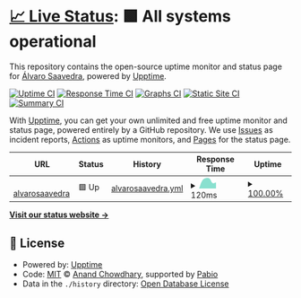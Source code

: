 # [📈 Live Status](https://alvarosaavedrau.github.io/upptime): <!--live status--> **🟩 All systems operational**

This repository contains the open-source uptime monitor and status page for [Álvaro Saavedra](https://alvarosaavedra.net), powered by [Upptime](https://github.com/upptime/upptime).

[![Uptime CI](https://github.com/alvarosaavedrau/upptime/workflows/Uptime%20CI/badge.svg)](https://github.com/alvarosaavedrau/upptime/actions?query=workflow%3A%22Uptime+CI%22)
[![Response Time CI](https://github.com/alvarosaavedrau/upptime/workflows/Response%20Time%20CI/badge.svg)](https://github.com/alvarosaavedrau/upptime/actions?query=workflow%3A%22Response+Time+CI%22)
[![Graphs CI](https://github.com/alvarosaavedrau/upptime/workflows/Graphs%20CI/badge.svg)](https://github.com/alvarosaavedrau/upptime/actions?query=workflow%3A%22Graphs+CI%22)
[![Static Site CI](https://github.com/alvarosaavedrau/upptime/workflows/Static%20Site%20CI/badge.svg)](https://github.com/alvarosaavedrau/upptime/actions?query=workflow%3A%22Static+Site+CI%22)
[![Summary CI](https://github.com/alvarosaavedrau/upptime/workflows/Summary%20CI/badge.svg)](https://github.com/alvarosaavedrau/upptime/actions?query=workflow%3A%22Summary+CI%22)

With [Upptime](https://upptime.js.org), you can get your own unlimited and free uptime monitor and status page, powered entirely by a GitHub repository. We use [Issues](https://github.com/alvarosaavedrau/upptime/issues) as incident reports, [Actions](https://github.com/alvarosaavedrau/upptime/actions) as uptime monitors, and [Pages](https://alvarosaavedrau.github.io/upptime) for the status page.

<!--start: status pages-->
<!-- This summary is generated by Upptime (https://github.com/upptime/upptime) -->
<!-- Do not edit this manually, your changes will be overwritten -->
<!-- prettier-ignore -->
| URL | Status | History | Response Time | Uptime |
| --- | ------ | ------- | ------------- | ------ |
| <img alt="" src="https://icons.duckduckgo.com/ip3/alvarosaavedra.net.ico" height="13"> [alvarosaavedra](https://alvarosaavedra.net) | 🟩 Up | [alvarosaavedra.yml](https://github.com/alvarosaavedrau/upptime/commits/HEAD/history/alvarosaavedra.yml) | <details><summary><img alt="Response time graph" src="./graphs/alvarosaavedra/response-time-week.png" height="20"> 120ms</summary><br><a href="https://alvarosaavedrau.github.io/upptime/history/alvarosaavedra"><img alt="Response time 120" src="https://img.shields.io/endpoint?url=https%3A%2F%2Fraw.githubusercontent.com%2Falvarosaavedrau%2Fupptime%2FHEAD%2Fapi%2Falvarosaavedra%2Fresponse-time.json"></a><br><a href="https://alvarosaavedrau.github.io/upptime/history/alvarosaavedra"><img alt="24-hour response time 84" src="https://img.shields.io/endpoint?url=https%3A%2F%2Fraw.githubusercontent.com%2Falvarosaavedrau%2Fupptime%2FHEAD%2Fapi%2Falvarosaavedra%2Fresponse-time-day.json"></a><br><a href="https://alvarosaavedrau.github.io/upptime/history/alvarosaavedra"><img alt="7-day response time 120" src="https://img.shields.io/endpoint?url=https%3A%2F%2Fraw.githubusercontent.com%2Falvarosaavedrau%2Fupptime%2FHEAD%2Fapi%2Falvarosaavedra%2Fresponse-time-week.json"></a><br><a href="https://alvarosaavedrau.github.io/upptime/history/alvarosaavedra"><img alt="30-day response time 120" src="https://img.shields.io/endpoint?url=https%3A%2F%2Fraw.githubusercontent.com%2Falvarosaavedrau%2Fupptime%2FHEAD%2Fapi%2Falvarosaavedra%2Fresponse-time-month.json"></a><br><a href="https://alvarosaavedrau.github.io/upptime/history/alvarosaavedra"><img alt="1-year response time 120" src="https://img.shields.io/endpoint?url=https%3A%2F%2Fraw.githubusercontent.com%2Falvarosaavedrau%2Fupptime%2FHEAD%2Fapi%2Falvarosaavedra%2Fresponse-time-year.json"></a></details> | <details><summary><a href="https://alvarosaavedrau.github.io/upptime/history/alvarosaavedra">100.00%</a></summary><a href="https://alvarosaavedrau.github.io/upptime/history/alvarosaavedra"><img alt="All-time uptime 100.00%" src="https://img.shields.io/endpoint?url=https%3A%2F%2Fraw.githubusercontent.com%2Falvarosaavedrau%2Fupptime%2FHEAD%2Fapi%2Falvarosaavedra%2Fuptime.json"></a><br><a href="https://alvarosaavedrau.github.io/upptime/history/alvarosaavedra"><img alt="24-hour uptime 100.00%" src="https://img.shields.io/endpoint?url=https%3A%2F%2Fraw.githubusercontent.com%2Falvarosaavedrau%2Fupptime%2FHEAD%2Fapi%2Falvarosaavedra%2Fuptime-day.json"></a><br><a href="https://alvarosaavedrau.github.io/upptime/history/alvarosaavedra"><img alt="7-day uptime 100.00%" src="https://img.shields.io/endpoint?url=https%3A%2F%2Fraw.githubusercontent.com%2Falvarosaavedrau%2Fupptime%2FHEAD%2Fapi%2Falvarosaavedra%2Fuptime-week.json"></a><br><a href="https://alvarosaavedrau.github.io/upptime/history/alvarosaavedra"><img alt="30-day uptime 100.00%" src="https://img.shields.io/endpoint?url=https%3A%2F%2Fraw.githubusercontent.com%2Falvarosaavedrau%2Fupptime%2FHEAD%2Fapi%2Falvarosaavedra%2Fuptime-month.json"></a><br><a href="https://alvarosaavedrau.github.io/upptime/history/alvarosaavedra"><img alt="1-year uptime 100.00%" src="https://img.shields.io/endpoint?url=https%3A%2F%2Fraw.githubusercontent.com%2Falvarosaavedrau%2Fupptime%2FHEAD%2Fapi%2Falvarosaavedra%2Fuptime-year.json"></a></details>

<!--end: status pages-->

[**Visit our status website →**](https://alvarosaavedrau.github.io/upptime)

## 📄 License

- Powered by: [Upptime](https://github.com/upptime/upptime)
- Code: [MIT](./LICENSE) © [Anand Chowdhary](https://anandchowdhary.com), supported by [Pabio](https://pabio.com)
- Data in the `./history` directory: [Open Database License](https://opendatacommons.org/licenses/odbl/1-0/)
